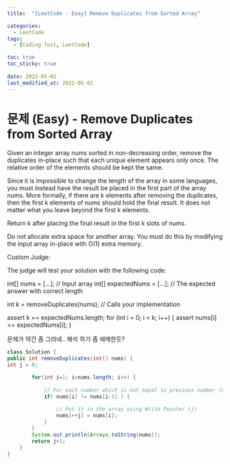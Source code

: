 ```yaml
---
title:  "[LeetCode - Easy] Remove Duplicates from Sorted Array"

categories:
  - LeetCode
tags:
  - [Coding Test, LeetCode]

toc: true
toc_sticky: true
 
date: 2022-05-02
last_modified_at: 2022-05-02
---
```


# 문제 (Easy) - Remove Duplicates from Sorted Array


Given an integer array nums sorted in non-decreasing order, remove the duplicates in-place such that each unique element appears only once. The relative order of the elements should be kept the same.

Since it is impossible to change the length of the array in some languages, you must instead have the result be placed in the first part of the array nums. More formally, if there are k elements after removing the duplicates, then the first k elements of nums should hold the final result. It does not matter what you leave beyond the first k elements.

Return k after placing the final result in the first k slots of nums.

Do not allocate extra space for another array. You must do this by modifying the input array in-place with O(1) extra memory.

Custom Judge:

The judge will test your solution with the following code:

int[] nums = [...]; // Input array
int[] expectedNums = [...]; // The expected answer with correct length

int k = removeDuplicates(nums); // Calls your implementation

assert k == expectedNums.length;
for (int i = 0; i < k; i++) {
assert nums[i] == expectedNums[i];
}   

문제가 약간 좀 그러네.. 해석 하기 좀 애매한듯?


```java
class Solution {
public int removeDuplicates(int[] nums) {
int j = 0;

        for(int i=1; i<nums.length; i++) {
            
            // For each number which is not equal to previous number (unique number)
            if( nums[i] != nums[i-1] ) {
                
                // Put it in the array using Write Pointer (j)
                nums[++j] = nums[i];
            }
        }
        System.out.println(Arrays.toString(nums));
        return j+1;
    }
}
```
